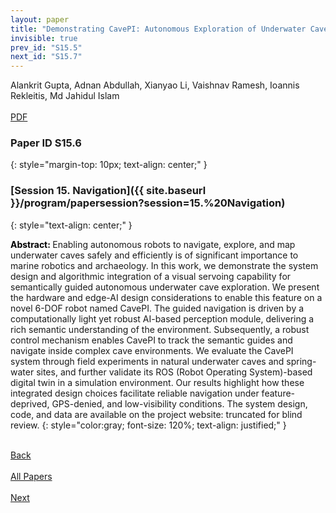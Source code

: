 ```yaml
---
layout: paper
title: "Demonstrating CavePI: Autonomous Exploration of Underwater Caves by Semantic Guidance"
invisible: true
prev_id: "S15.5"
next_id: "S15.7"
---
```

<div class="paper-authors">
  <div class="paper-author-box">
    <div class="paper-author-name">Alankrit Gupta, Adnan Abdullah, Xianyao Li, Vaishnav Ramesh, Ioannis Rekleitis, Md Jahidul Islam</div>
    <div class="paper-author-uni"></div>
  </div>
</div>

<div class="paper-pdf-modern">
  <div class="paper-menu-icon">
    <a href="https://www.roboticsproceedings.org/rss25/p745.pdf" title="Download PDF" target="_blank">
      <i class="fa fa-file-pdf-o"></i><br>
      <span class="paper-menu-label">PDF</span>
    </a>
  </div>
</div>

### Paper ID S15.6
{: style="margin-top: 10px; text-align: center;" }

### [Session 15. Navigation]({{ site.baseurl }}/program/papersession?session=15.%20Navigation)
{: style="text-align: center;" }

<b style="color: black;">Abstract: </b>Enabling autonomous robots to navigate, explore, and map underwater caves safely and efficiently is of significant importance to marine robotics and archaeology. In this work, we demonstrate the system design and algorithmic integration of a visual servoing capability for semantically guided autonomous underwater cave exploration. We present the hardware and edge-AI design considerations to enable this feature on a novel 6-DOF robot named CavePI. The guided navigation is driven by a computationally light yet robust AI-based perception module, delivering a rich semantic understanding of the environment. Subsequently, a robust control mechanism enables CavePI to track the semantic guides and navigate inside complex cave environments. We evaluate the CavePI system through field experiments in natural underwater caves and spring-water sites, and further validate its ROS (Robot Operating System)-based digital twin in a simulation environment. Our results highlight how these integrated design choices facilitate reliable navigation under feature-deprived, GPS-denied, and low-visibility conditions. The system design, code, and data are available on the project website: truncated for blind review.
{: style="color:gray; font-size: 120%; text-align: justified;" }

<div class="paper-menu">
  <div class="paper-menu-inner">
    <a href="{{ site.baseurl }}/program/papers/S15.5/" title="Previous Paper">
            <div class="paper-menu-icon">
                <i class="fa fa-chevron-left"></i><br>
                <span class="paper-menu-label">Back</span>
            </div>
        </a>
    <a href="{{ site.baseurl }}/program/papers" title="All Papers">
      <div class="paper-menu-icon">
        <i class="fa fa-list"></i><br>
        <span class="paper-menu-label">All Papers</span>
      </div>
    </a>
    <a href="{{ site.baseurl }}/program/papers/S15.7/" title="Next Paper">
            <div class="paper-menu-icon">
                <i class="fa fa-chevron-right"></i><br>
                <span class="paper-menu-label">Next</span>
            </div>
        </a>
  </div>
</div>
